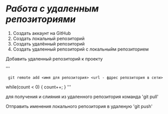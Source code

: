 # ***Работа с удаленным репозиториями***


1. Создать аккаунт на GitHub
2. Создать локальный репозиторий
3. Создать удалённый репозиторий
4. Создать удаленный репозиторий с локальныйм репозиторием

Добавить удаленный репозиторий к проекту

'''

     git remote add <имя для репозитория> <url - фдрес репозитория в сети>


while(count < 0)
{
  count++;
  }
'''

для получения и слияния из удаленного репозитория команда 'git pull'

Отправить именения локального репозитория в удаленую 'git push'


